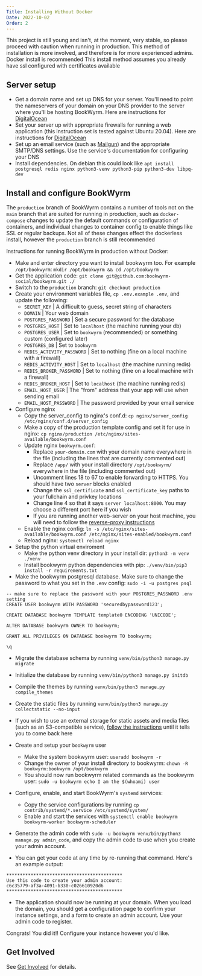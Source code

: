 ```yaml
---
Title: Installing Without Docker
Date: 2022-10-02
Order: 2
---
```


This project is still young and isn't, at the moment, very stable, so please proceed with caution when running in production.
This method of installation is more involved, and therefore is for more experienced admins. Docker install is recommended
This install method assumes you already have ssl configured with certificates available

## Server setup
- Get a domain name and set up DNS for your server. You'll need to point the nameservers of your domain on your DNS provider to the server where you'll be hosting BookWyrm. Here are instructions for [DigitalOcean](https://www.digitalocean.com/community/tutorials/how-to-point-to-digitalocean-nameservers-from-common-domain-registrars)
- Set your server up with appropriate firewalls for running a web application (this instruction set is tested against Ubuntu 20.04). Here are instructions for [DigitalOcean](https://www.digitalocean.com/community/tutorials/initial-server-setup-with-ubuntu-20-04)
- Set up an email service (such as [Mailgun](https://documentation.mailgun.com/en/latest/quickstart.html)) and the appropriate SMTP/DNS settings. Use the service's documentation for configuring your DNS
- Install dependencies. On debian this could look like `apt install postgresql redis nginx python3-venv python3-pip python3-dev libpq-dev`

## Install and configure BookWyrm

The `production` branch of BookWyrm contains a number of tools not on the `main` branch that are suited for running in production, such as `docker-compose` changes to update the default commands or configuration of containers, and individual changes to container config to enable things like SSL or regular backups. Not all of these changes effect the dockerless install, however the `production` branch is still recommended

Instructions for running BookWyrm in production without Docker:

- Make and enter directory you want to install bookwyrm too. For example `/opt/bookwyrm`:
	`mkdir /opt/bookwyrm && cd /opt/bookwyrm`
- Get the application code:
    `git clone git@github.com:bookwyrm-social/bookwyrm.git ./`
- Switch to the `production` branch:
    `git checkout production`
- Create your environment variables file, `cp .env.example .env`, and update the following:
    - `SECRET_KEY` | A difficult to guess, secret string of characters
    - `DOMAIN` | Your web domain
    - `POSTGRES_PASSWORD` | Set a secure password for the database
    - `POSTGRES_HOST` | Set to `localhost` (the machine running your db)
    - `POSTGRES_USER` | Set to `bookwyrm` (recommended) or something custom (configured later)
    - `POSTGRES_DB` | Set to `bookwyrm`
    - `REDIS_ACTIVITY_PASSWORD` | Set to nothing (fine on a local machine with a firewall)
    - `REDIS_ACTIVITY_HOST` | Set to `localhost` (the machine running redis)
    - `REDIS_BROKER_PASSWORD` | Set to nothing (fine on a local machine with a firewall)
    - `REDIS_BROKER_HOST` | Set to `localhost` (the machine running redis)
    - `EMAIL_HOST_USER` | The "from" address that your app will use when sending email
    - `EMAIL_HOST_PASSWORD` | The password provided by your email service
- Configure nginx
    - Copy the server_config to nginx's conf.d: `cp nginx/server_config /etc/nginx/conf.d/server_config`
    - Make a copy of the production template config and set it for use in nginx: `cp nginx/production /etc/nginx/sites-available/bookwyrm.conf`
    - Update nginx `bookwyrm.conf`:
        - Replace `your-domain.com` with your domain name everywhere in the file (including the lines that are currently commented out)
        - Replace `/app/` with your install directory `/opt/bookwyrm/` everywhere in the file (including commented out)
        - Uncomment lines 18 to 67 to enable forwarding to HTTPS. You should have two `server` blocks enabled
        - Change the `ssl_certificate` and `ssl_certificate_key` paths to your fullchain and privkey locations
        - Change line 4 so that it says `server localhost:8000`. You may choose a different port here if you wish
        - If you are running another web-server on your host machine, you will need to follow the [reverse-proxy instructions](/reverse-proxy.html)
    - Enable the nginx config:
        `ln -s /etc/nginx/sites-available/bookwyrm.conf /etc/nginx/sites-enabled/bookwyrm.conf`
     - Reload nginx: `systemctl reload nginx`
- Setup the python virtual enviroment
    - Make the python venv directory in your install dir:
        `python3 -m venv ./venv`
    - Install bookwyrm python dependencies with pip:
        `./venv/bin/pip3 install -r requirements.txt`
- Make the bookwyrm postgresql database. Make sure to change the password to what you set in the `.env` config:
    `sudo -i -u postgres psql`

``` { .sql }
-- make sure to replace the password with your POSTGRES_PASSWORD .env setting
CREATE USER bookwyrm WITH PASSWORD 'securedbypassword123';

CREATE DATABASE bookwyrm TEMPLATE template0 ENCODING 'UNICODE';

ALTER DATABASE bookwyrm OWNER TO bookwyrm;

GRANT ALL PRIVILEGES ON DATABASE bookwyrm TO bookwyrm;

\q
```

- Migrate the database schema by running `venv/bin/python3 manage.py migrate`
- Initialize the database by running `venv/bin/python3 manage.py initdb`
- Compile the themes by running `venv/bin/python3 manage.py compile_themes`
- Create the static files by running `venv/bin/python3 manage.py collectstatic --no-input`
- If you wish to use an external storage for static assets and media files (such as an S3-compatible service), [follow the instructions](/external-storage.html) until it tells you to come back here
- Create and setup your `bookwyrm` user
    - Make the system bookwyrm user:
        `useradd bookwyrm -r`
    - Change the owner of your install directory to bookwyrm:
        `chown -R bookwyrm:bookwyrm /opt/bookwyrm`
    - You should now run bookwyrm related commands as the bookwyrm user:
        `sudo -u bookwyrm echo I am the $(whoami) user`
- Configure, enable, and start BookWyrm's `systemd` services:
    - Copy the service configurations by running `cp contrib/systemd/*.service /etc/systemd/system/`
    - Enable and start the services with `systemctl enable bookwyrm bookwyrm-worker bookwyrm-scheduler`

- Generate the admin code with `sudo -u bookwyrm venv/bin/python3 manage.py admin_code`, and copy the admin code to use when you create your admin account.
- You can get your code at any time by re-running that command. Here's an example output:

``` { .sh }
*******************************************
Use this code to create your admin account:
c6c35779-af3a-4091-b330-c026610920d6
*******************************************
```
- The application should now be running at your domain. When you load the domain, you should get a configuration page to confirm your instance settings, and a form to create an admin account. Use your admin code to register.

Congrats! You did it!! Configure your instance however you'd like.

## Get Involved

See [Get Involved](https://joinbookwyrm.com/get-involved/) for details.
